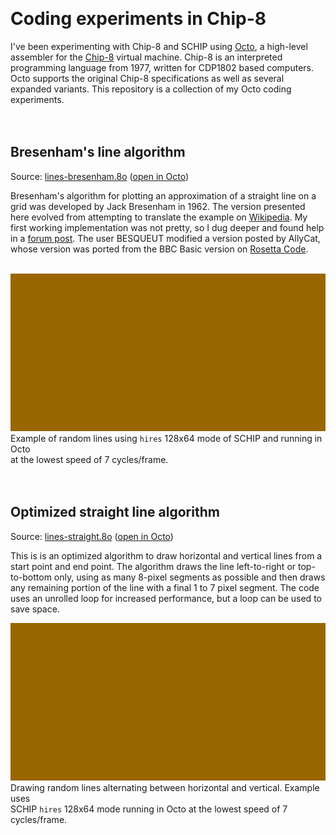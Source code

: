 &nbsp;  

# Coding experiments in Chip-8

I've been experimenting with Chip-8 and SCHIP using
[Octo](https://johnearnest.github.io/Octo/index.html), a high-level assembler for the
[Chip-8](https://en.wikipedia.org/wiki/CHIP-8) virtual machine.
Chip-8 is an interpreted programming language from 1977, written for CDP1802 based computers.
Octo supports the original Chip-8 specifications as well as several expanded variants.
This repository is a collection of my Octo coding experiments.  
&nbsp;  
&nbsp;  

## Bresenham's line algorithm

Source: [lines-bresenham.8o](./lines-bresenham.8o) ([open in Octo](https://johnearnest.github.io/Octo/index.html?key=Pwickczd))

Bresenham's algorithm for plotting an approximation of a straight line on a grid was developed by Jack Bresenham in 1962.
The version presented here evolved from attempting to translate the example on
[Wikipedia](https://en.wikipedia.org/wiki/Bresenham%27s_line_algorithm).
My first working implementation was not pretty, so I dug deeper and found help in a
[forum post](https://picaxeforum.co.uk/threads/converting-bresenhams-line-plotting-algorithm.29536/).
The user BESQUEUT modified a version posted by AllyCat, whose version was ported from the BBC Basic version on
[Rosetta Code](https://rosettacode.org/wiki/Bitmap/Bresenham%27s_line_algorithm#BBC_BASIC).  
&nbsp;  

![GIF recording of Bresenham's line algorithm in Octo](./images/lines-bresenham.gif)  
Example of random lines using `hires` 128x64 mode of SCHIP and running in Octo  
at the lowest speed of 7 cycles/frame.  
&nbsp;  
&nbsp;  

## Optimized straight line algorithm

Source: [lines-straight.8o](./lines-straight.8o) ([open in Octo](https://johnearnest.github.io/Octo/index.html?key=x22a9ZVv))

This is is an optimized algorithm to draw horizontal and vertical lines from a start point and end point.
The algorithm draws the line left-to-right or top-to-bottom only, using as many 8-pixel segments as possible and then draws any
remaining portion of the line with a final 1 to 7 pixel segment. The code uses an unrolled loop for increased performance, but a loop can
be used to save space. 
&nbsp;  

![GIF recording of optimized straight line algorithm in Octo](./images/lines-straight.gif)  
Drawing random lines alternating between horizontal and vertical. Example uses  
SCHIP `hires` 128x64 mode running in Octo at the lowest speed of 7 cycles/frame.